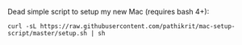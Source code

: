 Dead simple script to setup my new Mac (requires bash 4+):

```shell
curl -sL https://raw.githubusercontent.com/pathikrit/mac-setup-script/master/setup.sh | sh
```
